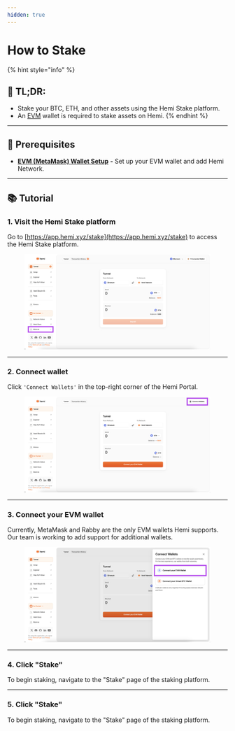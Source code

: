 ```yaml
---
hidden: true
---
```


# How to Stake

{% hint style="info" %}
## 📜 **TL;DR:**

* Stake your BTC, ETH, and other assets using the Hemi Stake platform.
* An [EVM](../../tutorials/metamask-wallet-setup.md) wallet is required to stake assets on Hemi.
{% endhint %}

***

## 🏁 Prerequisites

* [**EVM (MetaMask) Wallet Setup**](../../tutorials/metamask-wallet-setup.md) **-** Set up your EVM wallet and add Hemi Network.

***

## 📚 Tutorial

### 1. Visit the Hemi Stake platform&#x20;

Go to [https://app.hemi.xyz/stake](https://app.hemi.xyz/stake) to access the Hemi Stake platform.



<figure><img src="../../../.gitbook/assets/image (132).png" alt=""><figcaption></figcaption></figure>

***

### 2. Connect wallet

Click `'Connect Wallets'` in the top-right corner of the Hemi Portal.

<figure><img src="../../../.gitbook/assets/image (127).png" alt=""><figcaption></figcaption></figure>

***

### 3. Connect your EVM wallet

Currently, MetaMask and Rabby are the only EVM wallets Hemi supports. Our team is working to add  support for additional wallets.

<figure><img src="../../../.gitbook/assets/image (128).png" alt=""><figcaption></figcaption></figure>

***

### 4. Click "Stake"&#x20;

To begin staking, navigate to the "Stake" page of the staking platform.

***

### 5. Click "Stake"&#x20;

To begin staking, navigate to the "Stake" page of the staking platform.
